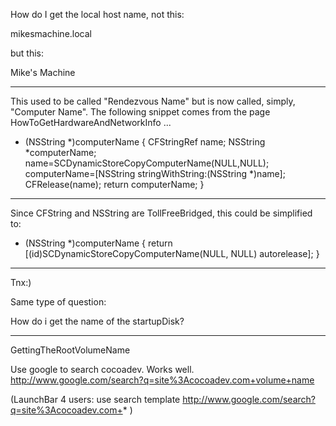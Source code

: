 

How do I get the local host name, 
not this:

mikesmachine.local

but this:

Mike's Machine

----

This used to be called "Rendezvous Name" but is now called, simply, "Computer Name". The following snippet comes from the page HowToGetHardwareAndNetworkInfo ...

    
+ (NSString *)computerName
{
        CFStringRef name;
        NSString *computerName;
        name=SCDynamicStoreCopyComputerName(NULL,NULL);
        computerName=[NSString stringWithString:(NSString *)name];
        CFRelease(name);
        return computerName;
}

----
Since CFString and NSString are TollFreeBridged, this could be simplified to:
    
+ (NSString *)computerName {
   return [(id)SCDynamicStoreCopyComputerName(NULL, NULL) autorelease];
}



----

Tnx:)

Same type of question:

How do i get the name of the startupDisk?

----

GettingTheRootVolumeName

Use google to search cocoadev.  Works well.  http://www.google.com/search?q=site%3Acocoadev.com+volume+name

(LaunchBar 4 users:  use search template http://www.google.com/search?q=site%3Acocoadev.com+* )
